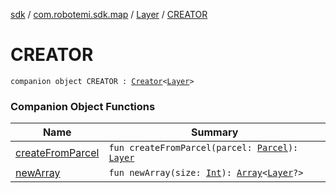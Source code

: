 [sdk](../../../index.md) / [com.robotemi.sdk.map](../../index.md) / [Layer](../index.md) / [CREATOR](./index.md)

# CREATOR

`companion object CREATOR : `[`Creator`](https://developer.android.com/reference/android/os/Parcelable/Creator.html)`<`[`Layer`](../index.md)`>`

### Companion Object Functions

| Name | Summary |
|---|---|
| [createFromParcel](create-from-parcel.md) | `fun createFromParcel(parcel: `[`Parcel`](https://developer.android.com/reference/android/os/Parcel.html)`): `[`Layer`](../index.md) |
| [newArray](new-array.md) | `fun newArray(size: `[`Int`](https://kotlinlang.org/api/latest/jvm/stdlib/kotlin/-int/index.html)`): `[`Array`](https://kotlinlang.org/api/latest/jvm/stdlib/kotlin/-array/index.html)`<`[`Layer`](../index.md)`?>` |
